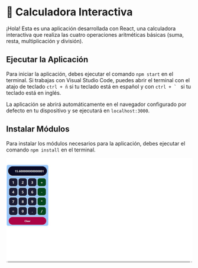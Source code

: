 # 📌 Calculadora Interactiva
¡Hola! Esta es una aplicación desarrollada con React, una calculadora interactiva que realiza las cuatro operaciones aritméticas básicas (suma, resta, multiplicación y división). 

## Ejecutar la Aplicación
Para iniciar la aplicación, debes ejecutar el comando `npm start` en el terminal. Si trabajas con Visual Studio Code, puedes abrir el terminal con el atajo de teclado `ctrl + ñ` si tu teclado está en español y con ``ctrl + ` `` si tu teclado está en inglés.

La aplicación se abrirá automáticamente en el navegador configurado por defecto en tu dispositivo y se ejecutará en `localhost:3000`.

## Instalar Módulos
Para instalar los módulos necesarios para la aplicación, debes ejecutar el comando `npm install` en el terminal.

![imagen Readme](/src/imagenes/readme.jpg)